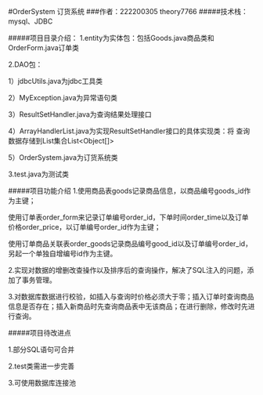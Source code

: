 
#OrderSystem 订货系统
###作者：222200305 theory7766
#####技术栈：
mysql、JDBC

#####项目目录介绍：
1.entity为实体包：包括Goods.java商品类和OrderForm.java订单类

2.DAO包：

1）jdbcUtils.java为jdbc工具类

2）MyException.java为异常语句类

3）ResultSetHandler.java为查询结果处理接口

4）ArrayHandlerList.java为实现ResultSetHandler接口的具体实现类：将 查询数据存储到List集合List<Object[]>

5）OrderSystem.java为订货系统类

3.test.java为测试类

#####项目功能介绍
1.使用商品表goods记录商品信息，以商品编号goods_id作为主键；

使用订单表order_form来记录订单编号order_id，下单时间order_time以及订单价格order_price，以订单编号order_id作为主键；

使用订单商品关联表order_goods记录商品编号good_id以及订单编号order_id，另起一个单独自增编号id作为主键。

2.实现对数据的增删改查操作以及排序后的查询操作，解决了SQL注入的问题，添加了事务管理。

3.对数据库数据进行校验，如插入与查询时价格必须大于零；插入订单时查询商品信息是否存在；插入新商品时先查询商品表中无该商品；在进行删除，修改时先进行查询。

#####项目待改进点

1.部分SQL语句可合并

2.test类需进一步完善

3.可使用数据库连接池


 







